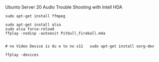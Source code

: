 
Ubunto Server 20
Audio Trouble Shooting with Intell HDA 
```
sudo apt-get install ffmpeg

sudo apt-get install alsa
sudo alsa force-reload
ffplay -nodisp -autoexit Pitbull_Fireball.m4a


# no Video Device is du e to no x11   sudo apt-get install xorg-dev

ffplay -devices 
```